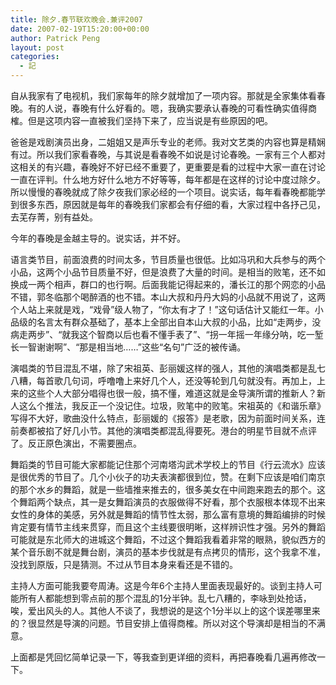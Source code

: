```yaml
---
title: 除夕.春节联欢晚会.兼评2007
date: 2007-02-19T15:20:00+00:00
author: Patrick Peng
layout: post
categories:
  - 記
---
```

自从我家有了电视机，我们家每年的除夕就增加了一项内容。那就是全家集体看春晚。有的人说，春晚有什么好看的。嗯，我确实要承认春晚的可看性确实值得商榷。但是这项内容一直被我们坚持下来了，应当说是有些原因的吧。

爸爸是戏剧演员出身，二姐姐又是声乐专业的老师。我对文艺类的内容也算是精娴有过。所以我们家看春晚，与其说是看春晚不如说是讨论春晚。一家有三个人都对这相关的有兴趣，春晚好不好已经不重要了，更重要是看的过程中大家一直在讨论一直在评判。什么地方好什么地方不好等等，每年都是在这样的讨论中度过除夕。所以慢慢的春晚就成了除夕夜我们家必经的一个项目。说实话，每年看春晚都能学到很多东西，原因就是每年的春晚我们家都会有仔细的看，大家过程中各抒己见，去芜存菁，别有益处。

今年的春晚是金越主导的。说实话，并不好。

语言类节目，前面浪费的时间太多，节目质量也很低。比如冯巩和大兵参与的两个小品，这两个小品节目质量不好，但是浪费了大量的时间。是相当的败笔，还不如换成一两个相声，群口的也行啊。后面我能记得起来的，潘长江的那个网恋的小品不错，郭冬临那个喝醉酒的也不错。本山大叔和丹丹大妈的小品就不用说了，这两个人站上来就是戏，“戏骨”级人物了，“你太有才了！”这句话估计又能红一年。小品级的名言太有群众基础了，基本上全部出自本山大叔的小品，比如“走两步，没病走两步”、“就我这个智商以后也看不懂手表了”、“拐一年摇一年缘分呐，吃一堑长一智谢谢啊”、“那是相当地……”这些“名句”广泛的被传诵。

演唱类的节目混乱不堪，除了宋祖英、彭丽媛这样的强人，其他的演唱类都是乱七八糟，每首歌几句词，呼噜噜上来好几个人，还没等轮到几句就没有。再加上，上来的这些个人大部分唱得也很一般，搞不懂，难道这就是金导演所谓的推新人？新人这么个推法，我反正一个没记住。垃圾，败笔中的败笔。宋祖英的《和谐乐章》写得不大好，歌曲没什么特点，彭丽媛的《报答》是老歌，因为前面时间关系，连前奏都被掐了好几小节。其他的演唱类都混乱得要死。港台的明星节目就不点评了。反正原色演出，不需要圈点。

舞蹈类的节目可能大家都能记住那个河南塔沟武术学校上的节目《行云流水》应该是很优秀的节目了。几个小伙子的功夫表演都很到位，赞。在剩下应该是咱们南京的那个水乡的舞蹈，就是一些墙推来推去的，很多美女在中间跑来跑去的那个。这个舞蹈两个缺点，其一是女舞蹈演员的衣服做得不好看，那个衣服根本体现不出来女性的身体的美感，另外就是舞蹈的情节性太弱，那么富有意境的舞蹈编排的时候肯定要有情节主线来贯穿，而且这个主线要很明晰，这样辨识性才强。另外的舞蹈可能就是东北师大的进城这个舞蹈，不过这个舞蹈我看着非常的眼熟，貌似西方的某个音乐剧不就是舞台剧，演员的基本步伐就是有点拷贝的情形，这个我拿不准，没找到原版，只是猜测。不过从节目本身来看还是不错的。

主持人方面可能我要夸周涛。这是今年6个主持人里面表现最好的。谈到主持人可能所有人都能想到零点前的那个混乱的1分半钟。乱七八糟的，李咏到处抢话，唉，爱出风头的人。其他人不谈了，我想说的是这个1分半以上的这个误差哪里来的？很显然是导演的问题。节目安排上值得商榷。所以对这个导演却是相当的不满意。

上面都是凭回忆简单记录一下，等我查到更详细的资料，再把春晚看几遍再修改一下。